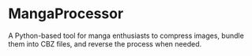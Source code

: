 # MangaProcessor
A Python-based tool for manga enthusiasts to compress images, bundle them into CBZ files, and reverse the process when needed.
